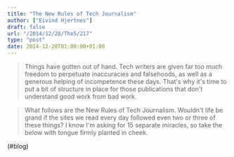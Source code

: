 ```yaml
---
title: "The New Rules of Tech Journalism"
author: ["Eivind Hjertnes"]
draft: false
url: "/2014/12/28/The5/217"
type: "post"
date: 2014-12-28T01:00:00+01:00
---
```


> Things have gotten out of hand. Tech writers are given far too much
> freedom to perpetuate inaccuracies and falsehoods, as well as a
> generous helping of incompetence these days. That's why it's time to
> put a bit of structure in place for those publications that don't
> understand good work from bad work.

<!--quoteend-->

> What follows are the New Rules of Tech Journalism. Wouldn't life be
> grand if the sites we read every day followed even two or three of
> these things? I know I'm asking for 15 separate miracles, so take the
> below with tongue firmly planted in cheek.

(#blog)
